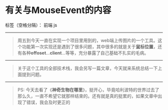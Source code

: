 ﻿# 有关与MouseEvent的内容

标签（空格分隔）： 前端 js

---

> 周五到今天一直在实现一个项目里用到的，web端上传图片的一个工具。这个功能第一次实现还是遇到了很多问题，其中很多的就是关于**鼠标位置**，还有各种**offoset**...**client**...等等，充分暴露了自己基础不扎实的毛病。

---

> 关于这个工具的全部技术栈，我会另写一篇文章，今天就来系统总结一下上面提到问题。

---

> PS: 今天去看了《**神奇生物在哪里**》，挺开心，毕竟哈利波特的世界过去了那么久，一直不希望它就那样结束的。还有就是真的挺累的，如果文章中出现了错误，我会及时更正的




